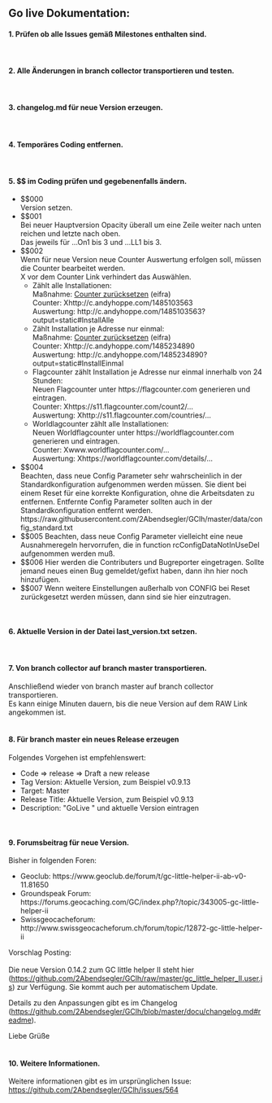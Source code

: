 ## <a id="de"></a>Go live Dokumentation:

####  <a id="1de"></a>1. Prüfen ob alle Issues gemäß Milestones enthalten sind.
<br>

####  <a id="2de"></a>2. Alle Änderungen in branch collector transportieren und testen.
<br>

####  <a id="3de"></a>3. changelog.md für neue Version erzeugen.
<br>

####  <a id="4de"></a>4. Temporäres Coding entfernen.
<br>

####  <a id="5de"></a>5. $$ im Coding prüfen und gegebenenfalls ändern.
<ul><li>$$000<br>
Version setzen.</li>
<li>$$001<br>
Bei neuer Hauptversion Opacity überall um eine Zeile weiter nach unten reichen und letzte nach oben.<br>
Das jeweils für ...On1 bis 3 und ...LL1 bis 3.</li>
<li>$$002<br>
Wenn für neue Version neue Counter Auswertung erfolgen soll, müssen die Counter bearbeitet werden.<br>
X vor dem Counter Link verhindert das Auswählen.<br>
<ul><li>Zählt alle Installationen:<br>
Maßnahme: <a href="http://www.andyhoppe.com/counter/counter-konfiguration.htm">Counter zurücksetzen</a> (eifra)<br>
Counter: Xhttp://c.andyhoppe.com/1485103563<br>
Auswertung: http://c.andyhoppe.com/1485103563?output=static#InstallAlle<br>
<li>Zählt Installation je Adresse nur einmal:<br>
Maßnahme: <a href="http://www.andyhoppe.com/counter/counter-konfiguration.htm">Counter zurücksetzen</a> (eifra)<br>
Counter: Xhttp://c.andyhoppe.com/1485234890<br>
Auswertung: http://c.andyhoppe.com/1485234890?output=static#InstallEinmal<br>
<li>Flagcounter zählt Installation je Adresse nur einmal innerhalb von 24 Stunden: <br>
Neuen Flagcounter unter https://flagcounter.com generieren und eintragen.<br>
Counter: Xhttps://s11.flagcounter.com/count2/...<br>
Auswertung: Xhttp://s11.flagcounter.com/countries/...<br>
<li>Worldlagcounter zählt alle Installationen:<br>
Neuen Worldflagcounter unter https://worldflagcounter.com generieren und eintragen.<br>
Counter: Xwww.worldflagcounter.com/...<br>
Auswertung: Xhttps://worldflagcounter.com/details/...</li></ul>
<li>$$004<br>
Beachten, dass neue Config Parameter sehr wahrscheinlich in der Standardkonfiguration aufgenommen werden müssen. Sie dient bei einem Reset für eine korrekte Konfiguration, ohne die Arbeitsdaten zu entfernen. Entfernte Config Parameter sollten auch in der Standardkonfiguration entfernt werden.<br>
https://raw.githubusercontent.com/2Abendsegler/GClh/master/data/config_standard.txt</li>
<li>$$005 Beachten, dass neue Config Parameter vielleicht eine neue Ausnahmeregeln hervorrufen, die in function rcConfigDataNotInUseDel aufgenommen werden muß.</li>
<li>$$006 Hier werden die Contributers und Bugreporter eingetragen. Sollte jemand neues einen Bug gemeldet/gefixt haben, dann ihn hier noch hinzufügen.</li>
<li>$$007 Wenn weitere Einstellungen außerhalb von CONFIG bei Reset zurückgesetzt werden müssen, dann sind sie hier einzutragen.</li></ul>
<br>

####  <a id="6de"></a>6. Aktuelle Version in der Datei last_version.txt setzen.
<br>

####  <a id="7de"></a>7. Von branch collector auf branch master transportieren.
Anschließend wieder von branch master auf branch collector transportieren.<br>
Es kann einige Minuten dauern, bis die neue Version auf dem RAW Link angekommen ist.<br>
<br>

####  <a id="8de"></a>8. Für branch master ein neues Release erzeugen
Folgendes Vorgehen ist empfehlenswert:
<ul>
	<li>Code => release => Draft a new release</li>
	<li>Tag Version: Aktuelle Version, zum Beispiel v0.9.13</li>
	<li>Target: Master</li>
	<li>Release Title: Aktuelle Version, zum Beispiel v0.9.13</li>
	<li>Description: "GoLive " und aktuelle Version eintragen</li>
</ul>
<br>

####  <a id="9de"></a>9. Forumsbeitrag für neue Version.
Bisher in folgenden Foren:
<ul><li>Geoclub: https://www.geoclub.de/forum/t/gc-little-helper-ii-ab-v0-11.81650</li>
<li>Groundspeak Forum: https://forums.geocaching.com/GC/index.php?/topic/343005-gc-little-helper-ii</li>
<li>Swissgeocacheforum: http://www.swissgeocacheforum.ch/forum/topic/12872-gc-little-helper-ii</li></ul>

Vorschlag Posting:<br>
<br>
Die neue Version 0.14.2 zum GC little helper II steht hier (https://github.com/2Abendsegler/GClh/raw/master/gc_little_helper_II.user.js) zur Verfügung. Sie kommt auch per automatischem Update. 

Details zu den Anpassungen gibt es im Changelog (https://github.com/2Abendsegler/GClh/blob/master/docu/changelog.md#readme).

Liebe Grüße<br>
<br>

####  <a id="10de"></a>10. Weitere Informationen.
Weitere informationen gibt es im ursprünglichen Issue: https://github.com/2Abendsegler/GClh/issues/564
